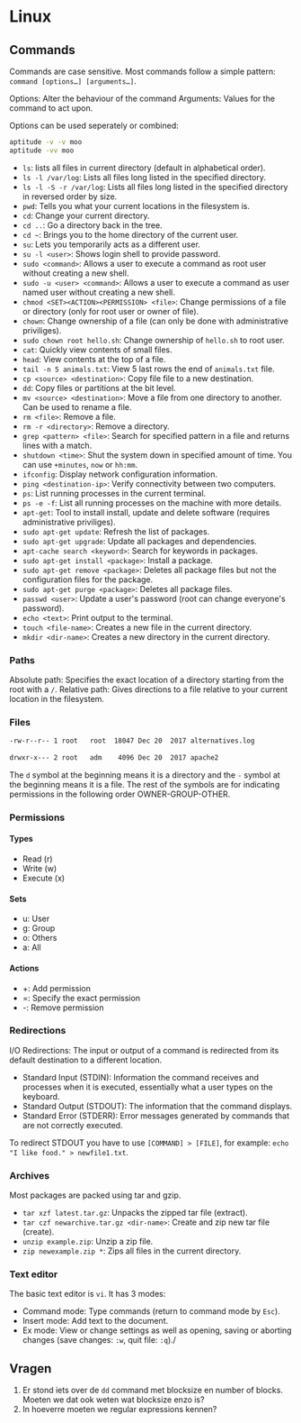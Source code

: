 # Linux

## Commands

Commands are case sensitive.
Most commands follow a simple pattern: `command [options…] [arguments…]`.

Options: Alter the behaviour of the command
Arguments: Values for the command to act upon.

Options can be used seperately or combined:

```bash
aptitude -v -v moo
aptitude -vv moo
```

- `ls`: lists all files in current directory (default in alphabetical order).
- `ls -l /var/log`: Lists all files long listed in the specified directory.
- `ls -l -S -r /var/log`: Lists all files long listed in the specified directory in reversed order by size.
- `pwd`: Tells you what your current locations in the filesystem is.
- `cd`: Change your current directory.
- `cd ..`: Go a directory back in the tree.
- `cd ~`: Brings you to the home directory of the current user.
- `su`: Lets you temporarily acts as a different user.
- `su -l <user>`: Shows login shell to provide password.
- `sudo <command>`: Allows a user to execute a command as root user without creating a new shell.
- `sudo -u <user> <command>`: Allows a user to execute a command as user named user without creating a new shell.
- `chmod <SET><ACTION><PERMISSION> <file>`: Change permissions of a file or directory (only for root user or owner of file).
- `chown`: Change ownership of a file (can only be done with administrative priviliges).
- `sudo chown root hello.sh`: Change ownership of `hello.sh` to root user.
- `cat`: Quickly view contents of small files.
- `head`: View contents at the top of a file.
- `tail -n 5 animals.txt`: View 5 last rows the end of `animals.txt` file.
- `cp <source> <destination>`: Copy file file to a new destination.
- `dd`: Copy files or partitions at the bit level.
- `mv <source> <destination>`: Move a file from one directory to another. Can be used to rename a file.
- `rm <file>`: Remove a file.
- `rm -r <directory>`: Remove a directory.
- `grep <pattern> <file>`: Search for specified pattern in a file and returns lines with a match.
- `shutdown <time>`: Shut the system down in specified amount of time. You can use `+minutes`, `now` or `hh:mm`.
- `ifconfig`: Display network configuration information.
- `ping <destination-ip>`: Verify connectivity between two computers.
- `ps`: List running processes in the current terminal.
- `ps -e -f`: List all running processes on the machine with more details.
- `apt-get`: Tool to install install, update and delete software (requires administrative priviliges).
- `sudo apt-get update`: Refresh the list of packages.
- `sudo apt-get upgrade`: Update all packages and dependencies.
- `apt-cache search <keyword>`: Search for keywords in packages.
- `sudo apt-get install <package>`: Install a package.
- `sudo apt-get remove <package>`: Deletes all package files but not the configuration files for the package.
- `sudo apt-get purge <package>`: Deletes all package files.
- `passwd <user>`: Update a user's password (root can change everyone's password).
- `echo <text>`: Print output to the terminal.
- `touch <file-name>`: Creates a new file in the current directory.
- `mkdir <dir-name>`: Creates a new directory in the current directory.

### Paths

Absolute path: Specifies the exact location of a directory starting from the root with a `/`.
Relative path: Gives directions to a file relative to your current location in the filesystem.

### Files

```bash
-rw-r--r-- 1 root   root  18047 Dec 20  2017 alternatives.log       
            
drwxr-x--- 2 root   adm    4096 Dec 20  2017 apache2  
```

The `d` symbol at the beginning means it is a directory and the `-` symbol at the beginning means it is a file. The rest of the symbols are for indicating permissions in the following order OWNER-GROUP-OTHER.

### Permissions

#### Types

- Read (r)
- Write (w)
- Execute (x)

#### Sets

- u: User
- g: Group
- o: Others
- a: All

#### Actions

- +: Add permission
- =: Specify the exact permission
- -: Remove permission

### Redirections

I/O Redirections: The input or output of a command is redirected from its default destination to a different location.

- Standard Input (STDIN): Information the command receives and processes when it is executed, essentially what a user types on the keyboard.
- Standard Output (STDOUT): The information that the command displays.
- Standard Error (STDERR): Error messages generated by commands that are not correctly executed.

To redirect STDOUT you have to use `[COMMAND] > [FILE]`, for example: `echo "I like food." > newfile1.txt`.

### Archives

Most packages are packed using tar and gzip.

- `tar xzf latest.tar.gz`: Unpacks the zipped tar file (extract).
- `tar czf newarchive.tar.gz <dir-name>`: Create and zip new tar file (create).
- `unzip example.zip`: Unzip a zip file.
- `zip newexample.zip *`: Zips all files in the current directory.

### Text editor

The basic text editor is `vi`. It has 3 modes:

- Command mode: Type commands (return to command mode by `Esc`).
- Insert mode: Add text to the document.
- Ex mode: View or change settings as well as opening, saving or aborting changes (save changes: `:w`, quit file: `:q`)./

## Vragen

1. Er stond iets over de `dd` command met blocksize en number of blocks. Moeten we dat ook weten wat blocksize enzo is?
2. In hoeverre moeten we regular expressions kennen?
